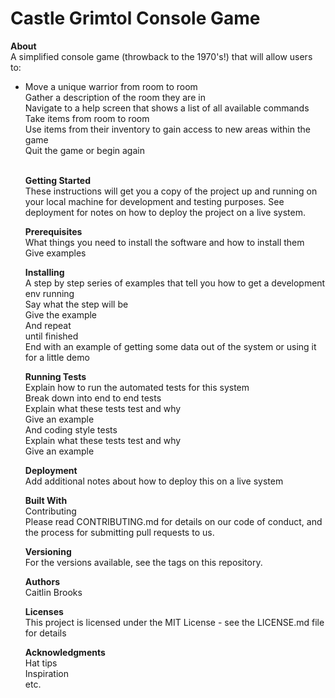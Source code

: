 # Castle Grimtol Console Game

<strong>About</strong><br/>
A simplified console game (throwback to the 1970's!) that will allow users to:</br>
<ul>
  <li>Move a unique warrior from room to room</br>
  Gather a description of the room they are in</br>
  Navigate to a help screen that shows a list of all available commands</br>
  Take items from room to room</br>
  Use items from their inventory to gain access to new areas within the game</br>
  Quit the game or begin again</li></br>

<strong>Getting Started</strong><br/>
These instructions will get you a copy of the project up and running on your local machine for development and testing purposes. See deployment for notes on how to deploy the project on a live system.<br/>

<strong>Prerequisites</strong><br/>
What things you need to install the software and how to install them<br/>
Give examples<br/>

<strong>Installing</strong><br/>
A step by step series of examples that tell you how to get a development env running<br/>
Say what the step will be<br/>
Give the example<br/>
And repeat<br/>
until finished<br/>
End with an example of getting some data out of the system or using it for a little demo<br/>

<strong>Running Tests</strong><br/>
Explain how to run the automated tests for this system<br/>
Break down into end to end tests<br/>
Explain what these tests test and why<br/>
Give an example<br/>
And coding style tests<br/>
Explain what these tests test and why<br/>
Give an example<br/>

<strong>Deployment</strong><br/>
Add additional notes about how to deploy this on a live system<br/>

<strong>Built With</strong><br/>
Contributing<br/>
Please read CONTRIBUTING.md for details on our code of conduct, and the process for submitting pull requests to us.<br/>

<strong>Versioning</strong><br/>
For the versions available, see the tags on this repository.<br/>

<strong>Authors</strong><br/>
Caitlin Brooks<br/>

<strong>Licenses</strong><br/>
This project is licensed under the MIT License - see the LICENSE.md file for details<br/>

<strong>Acknowledgments</strong><br/>
Hat tips<br/>
Inspiration<br/>
etc.<br/>
